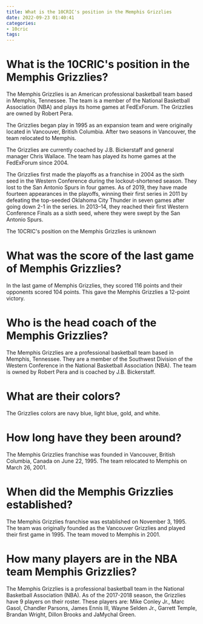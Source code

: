 ```yaml
---
title: What is the 10CRIC's position in the Memphis Grizzlies
date: 2022-09-23 01:40:41
categories:
- 10cric
tags:
---
```



#  What is the 10CRIC's position in the Memphis Grizzlies?

The Memphis Grizzlies is an American professional basketball team based in Memphis, Tennessee. The team is a member of the National Basketball Association (NBA) and plays its home games at FedExForum. The Grizzlies are owned by Robert Pera.

The Grizzlies began play in 1995 as an expansion team and were originally located in Vancouver, British Columbia. After two seasons in Vancouver, the team relocated to Memphis.

The Grizzlies are currently coached by J.B. Bickerstaff and general manager Chris Wallace. The team has played its home games at the FedExForum since 2004.

The Grizzlies first made the playoffs as a franchise in 2004 as the sixth seed in the Western Conference during the lockout-shortened season. They lost to the San Antonio Spurs in four games. As of 2019, they have made fourteen appearances in the playoffs, winning their first series in 2011 by defeating the top-seeded Oklahoma City Thunder in seven games after going down 2-1 in the series. In 2013–14, they reached their first Western Conference Finals as a sixth seed, where they were swept by the San Antonio Spurs.

The 10CRIC's position on the Memphis Grizzlies is unknown

#  What was the score of the last game of Memphis Grizzlies?

In the last game of Memphis Grizzlies, they scored 116 points and their opponents scored 104 points. This gave the Memphis Grizzlies a 12-point victory.

#  Who is the head coach of the Memphis Grizzlies?

The Memphis Grizzlies are a professional basketball team based in Memphis, Tennessee. They are a member of the Southwest Division of the Western Conference in the National Basketball Association (NBA). The team is owned by Robert Pera and is coached by J.B. Bickerstaff.

# What are their colors?

The Grizzlies colors are navy blue, light blue, gold, and white.

# How long have they been around?

The Memphis Grizzlies franchise was founded in Vancouver, British Columbia, Canada on June 22, 1995. The team relocated to Memphis on March 26, 2001.

#  When did the Memphis Grizzlies established?

The Memphis Grizzlies franchise was established on November 3, 1995. The team was originally founded as the Vancouver Grizzlies and played their first game in 1995. The team moved to Memphis in 2001.

#  How many players are in the NBA team Memphis Grizzlies?

The Memphis Grizzlies is a professional basketball team in the National Basketball Association (NBA). As of the 2017-2018 season, the Grizzlies have 9 players on their roster. These players are: Mike Conley Jr., Marc Gasol, Chandler Parsons, James Ennis III, Wayne Selden Jr., Garrett Temple, Brandan Wright, Dillon Brooks and JaMychal Green.